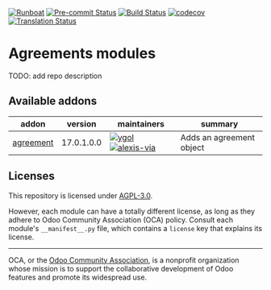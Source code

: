 
[![Runboat](https://img.shields.io/badge/runboat-Try%20me-875A7B.png)](https://runboat.odoo-community.org/builds?repo=OCA/agreement&target_branch=17.0)
[![Pre-commit Status](https://github.com/OCA/agreement/actions/workflows/pre-commit.yml/badge.svg?branch=17.0)](https://github.com/OCA/agreement/actions/workflows/pre-commit.yml?query=branch%3A17.0)
[![Build Status](https://github.com/OCA/agreement/actions/workflows/test.yml/badge.svg?branch=17.0)](https://github.com/OCA/agreement/actions/workflows/test.yml?query=branch%3A17.0)
[![codecov](https://codecov.io/gh/OCA/agreement/branch/17.0/graph/badge.svg)](https://codecov.io/gh/OCA/agreement)
[![Translation Status](https://translation.odoo-community.org/widgets/agreement-17-0/-/svg-badge.svg)](https://translation.odoo-community.org/engage/agreement-17-0/?utm_source=widget)

<!-- /!\ do not modify above this line -->

# Agreements modules

TODO: add repo description

<!-- /!\ do not modify below this line -->

<!-- prettier-ignore-start -->

[//]: # (addons)

Available addons
----------------
addon | version | maintainers | summary
--- | --- | --- | ---
[agreement](agreement/) | 17.0.1.0.0 | [![ygol](https://github.com/ygol.png?size=30px)](https://github.com/ygol) [![alexis-via](https://github.com/alexis-via.png?size=30px)](https://github.com/alexis-via) | Adds an agreement object

[//]: # (end addons)

<!-- prettier-ignore-end -->

## Licenses

This repository is licensed under [AGPL-3.0](LICENSE).

However, each module can have a totally different license, as long as they adhere to Odoo Community Association (OCA)
policy. Consult each module's `__manifest__.py` file, which contains a `license` key
that explains its license.

----
OCA, or the [Odoo Community Association](http://odoo-community.org/), is a nonprofit
organization whose mission is to support the collaborative development of Odoo features
and promote its widespread use.
